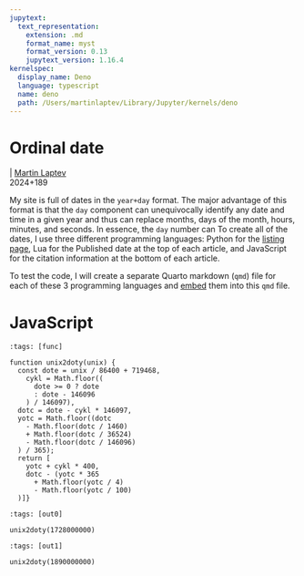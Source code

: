 ```yaml
---
jupytext:
  text_representation:
    extension: .md
    format_name: myst
    format_version: 0.13
    jupytext_version: 1.16.4
kernelspec:
  display_name: Deno
  language: typescript
  name: deno
  path: /Users/martinlaptev/Library/Jupyter/kernels/deno
---
```


# Ordinal date

\| [Martin Laptev]()  
2024+189

My site is full of dates in the `year+day` format. The major advantage
of this format is that the `day` component can unequivocally identify
any date and time in a given year and thus can replace months, days of
the month, hours, minutes, and seconds. In essence, the `day` number can
To create all of the dates, I use three different programming languages:
Python for the [listing page](../../list), Lua for the Published date at
the top of each article, and JavaScript for the citation information at
the bottom of each article.

To test the code, I will create a separate Quarto markdown (`qmd`) file
for each of these 3 programming languages and
[embed](https://quarto.org/docs/authoring/notebook-embed.html#overview)
them into this `qmd` file.

# JavaScript

```{code-cell}
:tags: [func]

function unix2doty(unix) {
  const dote = unix / 86400 + 719468,
    cykl = Math.floor((
      dote >= 0 ? dote
      : dote - 146096
    ) / 146097),
  dotc = dote - cykl * 146097,
  yotc = Math.floor((dotc
    - Math.floor(dotc / 1460)
    + Math.floor(dotc / 36524)
    - Math.floor(dotc / 146096)
  ) / 365);
  return [
    yotc + cykl * 400,
    dotc - (yotc * 365
      + Math.floor(yotc / 4)
      - Math.floor(yotc / 100)
  )]}
```

```{code-cell}
:tags: [out0]

unix2doty(1728000000)
```

```{code-cell}
:tags: [out1]

unix2doty(1890000000)
```
